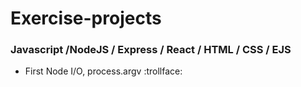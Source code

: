 # Exercise-projects
### Javascript /NodeJS / Express / React / HTML / CSS / EJS

- First Node I/O, process.argv :trollface: